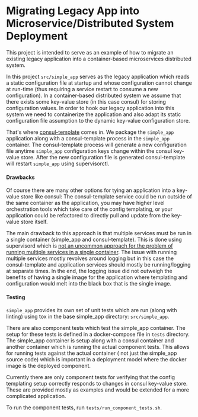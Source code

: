 # Migrating Legacy App into Microservice/Distributed System Deployment

This project is intended to serve as an example of how to migrate an existing legacy application into a container-based microservices distributed system.

In this project `src/simple_app` serves as the legacy application which reads a static configuration file at startup and whose configuration cannot change at run-time (thus requiring a service restart to consume a new configuration). In a container-based distributed system we assume that there exists some key-value store (in this case consul) for storing configuration values. In order to hook our legacy application into this system we need to containerize the application and also adapt its static configuration file assumption to the dynamic key-value configuration store.

That's where [consul-template](https://github.com/hashicorp/consul-template) comes in. We package the `simple_app` application along with a consul-template process in the `simple_app` container. The consul-template process will generate a new configuration file anytime `simple_app` configuration keys change within the consul key-value store. After the new configuration file is generated consul-template will restart `simple_app` using supervisorctl.

#### Drawbacks

Of course there are many other options for tying an application into a key-value store like consul: The consul-template service could be run outside of the same container as the application, you may have higher level orchestration tools which take care of the config templating, or your application could be refactored to directly pull and update from the key-value store itself.

The main drawback to this approach is that multiple services must be run in a single container (simple_app and consul-template). This is done using supervisord which is [not an uncommon approach for the problem of running multiple services in a single container](https://docs.docker.com/config/containers/multi-service_container/). The issue with running multiple services mostly revolves around logging but in this case the consul-template and application services should mostly be running/logging at separate times. In the end, the logging issue did not outweigh the benefits of having a single image for the application where templating and configuration would melt into the black box that is the single image.

#### Testing

`simple_app` provides its own set of unit tests which are run (along with linting) using tox in the base simple_app directory: `src/simple_app`.

There are also component tests which test the simple_app container. The setup for these tests is defined in a docker-compose file in `tests` directory. The simple_app container is setup along with a consul container and another container which is running the actual component tests. This allows for running tests against the actual container ( not just the simple_app source code) which is important in a deployment model where the docker image is the deployed component.

Currently there are only component tests for verifying that the config templating setup correctly responds to changes in consul key-value store. These are provided mostly as examples and would be extended for a more complicated application.

To run the component tests, run `tests/run_component_tests.sh`.